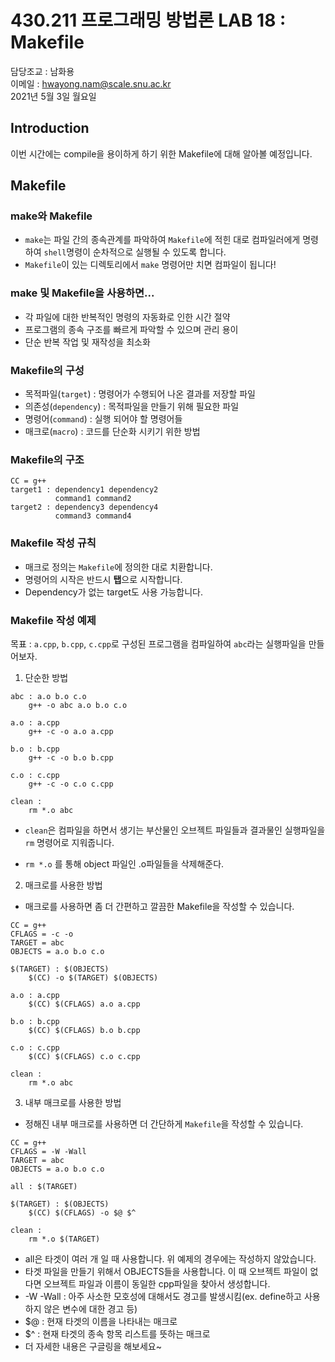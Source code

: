 # 430.211 프로그래밍 방법론 LAB 18 : Makefile
담당조교 : 남화용   
이메일 : hwayong.nam@scale.snu.ac.kr     
2021년 5월 3일 월요일

## Introduction
이번 시간에는 compile을 용이하게 하기 위한 Makefile에 대해 알아볼 예정입니다.


## Makefile
### make와 Makefile
* `make`는 파일 간의 종속관계를 파악하여 `Makefile`에 적힌 대로 컴파일러에게 명령하여 `shell`명령이 순차적으로 실행될 수 있도록 합니다.
* `Makefile`이 있는 디렉토리에서 `make` 명령어만 치면 컴파일이 됩니다!

### make 및 Makefile을 사용하면...
* 각 파일에 대한 반복적인 명령의 자동화로 인한 시간 절약
* 프로그램의 종속 구조를 빠르게 파악할 수 있으며 관리 용이
* 단순 반복 작업 및 재작성을 최소화

### Makefile의 구성
* 목적파일(`target`) : 명령어가 수행되어 나온 결과를 저장할 파일
* 의존성(`dependency`) : 목적파일을 만들기 위해 필요한 파일
* 명령어(`command`) : 실행 되어야 할 명령어들
* 매크로(`macro`) : 코드를 단순화 시키기 위한 방법

### Makefile의 구조
```
CC = g++
target1 : dependency1 dependency2
          command1 command2
target2 : dependency3 dependency4
          command3 command4
```
### Makefile 작성 규칙
* 매크로 정의는 `Makefile`에 정의한 대로 치환합니다.
* 명령어의 시작은 반드시 **탭**으로 시작합니다.
* Dependency가 없는 target도 사용 가능합니다.

### Makefile 작성 예제
목표 : `a.cpp`, `b.cpp`, `c.cpp`로 구성된 프로그램을 컴파일하여 `abc`라는 실행파일을 만들어보자.
1. 단순한 방법
```
abc : a.o b.o c.o
    g++ -o abc a.o b.o c.o 

a.o : a.cpp
    g++ -c -o a.o a.cpp

b.o : b.cpp
    g++ -c -o b.o b.cpp

c.o : c.cpp
    g++ -c -o c.o c.cpp

clean :
    rm *.o abc
```
* `clean`은 컴파일을 하면서 생기는 부산물인 오브젝트 파일들과 결과물인 실행파일을 `rm` 명령어로 지워줍니다.

* `rm *.o` 를 통해 object 파일인 .o파일들을 삭제해준다.

  

2. 매크로를 사용한 방법
* 매크로를 사용하면 좀 더 간편하고 깔끔한 Makefile을 작성할 수 있습니다.
```
CC = g++
CFLAGS = -c -o
TARGET = abc
OBJECTS = a.o b.o c.o

$(TARGET) : $(OBJECTS)
    $(CC) -o $(TARGET) $(OBJECTS)

a.o : a.cpp
    $(CC) $(CFLAGS) a.o a.cpp

b.o : b.cpp
    $(CC) $(CFLAGS) b.o b.cpp

c.o : c.cpp
    $(CC) $(CFLAGS) c.o c.cpp

clean :
    rm *.o abc
```



3. 내부 매크로를 사용한 방법

* 정해진 내부 매크로를 사용하면 더 간단하게 `Makefile`을 작성할 수 있습니다.
```
CC = g++
CFLAGS = -W -Wall
TARGET = abc
OBJECTS = a.o b.o c.o

all : $(TARGET)

$(TARGET) : $(OBJECTS)
    $(CC) $(CFLAGS) -o $@ $^

clean : 
    rm *.o $(TARGET)
```
* all은 타겟이 여러 개 일 때 사용합니다. 위 예제의 경우에는 작성하지 않았습니다.
* 타겟 파일을 만들기 위해서 OBJECTS들을 사용합니다. 이 때 오브젝트 파일이 없다면 오브젝트 파일과 이름이 동일한 cpp파일을 찾아서 생성합니다.
* -W -Wall : 아주 사소한 모호성에 대해서도 경고를 발생시킴(ex. define하고 사용하지 않은 변수에 대한 경고 등)
* $@ : 현재 타겟의 이름을 나타내는 매크로
* $^ : 현재 타겟의 종속 항목 리스트를 뜻하는 매크로
* 더 자세한 내용은 구글링을 해보세요~